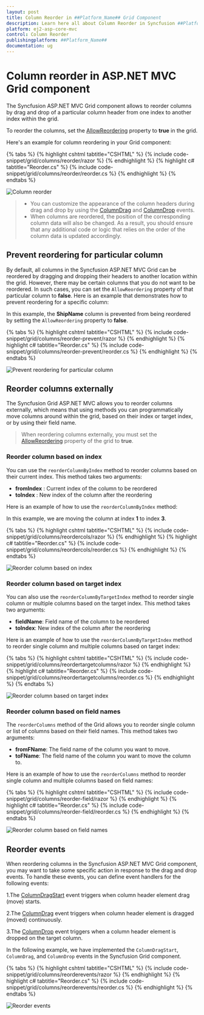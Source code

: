 ```yaml
---
layout: post
title: Column Reorder in ##Platform_Name## Grid Component
description: Learn here all about Column Reorder in Syncfusion ##Platform_Name## Grid component of Syncfusion Essential JS 2 and more.
platform: ej2-asp-core-mvc
control: Column Reorder
publishingplatform: ##Platform_Name##
documentation: ug
---
```


# Column reorder in ASP.NET MVC Grid component
 
The Syncfusion ASP.NET MVC Grid component allows to reorder columns by drag and drop of a particular column header from one index to another index within the grid.

To reorder the columns, set the [AllowReordering](https://help.syncfusion.com/cr/aspnetmvc-js2/Syncfusion.EJ2.Grids.Grid.html#Syncfusion_EJ2_Grids_Grid_AllowReordering) property to **true** in the grid.

Here's an example for column reordering in your Grid component:

{% tabs %}
{% highlight cshtml tabtitle="CSHTML" %}
{% include code-snippet/grid/columns/reorder/razor %}
{% endhighlight %}
{% highlight c# tabtitle="Reorder.cs" %}
{% include code-snippet/grid/columns/reorder/reorder.cs %}
{% endhighlight %}
{% endtabs %}

![Column reorder](../images/column-reorder/column-reorder.gif)

>* You can customize the appearance of the column headers during drag and drop by using the [ColumnDrag](https://help.syncfusion.com/cr/aspnetmvc-js2/Syncfusion.EJ2.Grids.Grid.html#Syncfusion_EJ2_Grids_Grid_ColumnDrag) and [ColumnDrop](https://help.syncfusion.com/cr/aspnetmvc-js2/Syncfusion.EJ2.Grids.Grid.html#Syncfusion_EJ2_Grids_Grid_ColumnDrop) events.
>* When columns are reordered, the position of the corresponding column data will also be changed. As a result, you should ensure that any additional code or logic that relies on the order of the column data is updated accordingly.

## Prevent reordering for particular column

By default, all columns in the Syncfusion ASP.NET MVC Grid can be reordered by dragging and dropping their headers to another location within the grid. However, there may be certain columns that you do not want to be reordered. In such cases, you can set the `AllowReordering` property of that particular column to **false**. Here is an example that demonstrates how to prevent reordering for a specific column:

In this example, the **ShipName** column is prevented from being reordered by setting the `AllowReordering` property to **false**.

{% tabs %}
{% highlight cshtml tabtitle="CSHTML" %}
{% include code-snippet/grid/columns/reorder-prevent/razor %}
{% endhighlight %}
{% highlight c# tabtitle="Reorder.cs" %}
{% include code-snippet/grid/columns/reorder-prevent/reorder.cs %}
{% endhighlight %}
{% endtabs %}

![Prevent reordering for particular column](../images/column-reorder/column-reorder-prevent.gif)

## Reorder columns externally

The Syncfusion Grid ASP.NET MVC allows you to reorder columns externally, which means that using methods you can programmatically move columns around within the grid, based on their index or target index, or by using their field name.

> When reordering columns externally, you must set the [AllowReordering](https://help.syncfusion.com/cr/aspnetmvc-js2/Syncfusion.EJ2.Grids.Grid.html#Syncfusion_EJ2_Grids_Grid_AllowReordering) property of the grid to **true**.

### Reorder column based on index

You can use the `reorderColumnByIndex` method to reorder columns based on their current index. This method takes two arguments:

* **fromIndex** : Current index of the column to be reordered
* **toIndex** : New index of the column after the reordering

Here is an example of how to use the `reorderColumnByIndex` method:

In this example, we are moving the column at index **1** to index **3**.

{% tabs %}
{% highlight cshtml tabtitle="CSHTML" %}
{% include code-snippet/grid/columns/reordercols/razor %}
{% endhighlight %}
{% highlight c# tabtitle="Reorder.cs" %}
{% include code-snippet/grid/columns/reordercols/reorder.cs %}
{% endhighlight %}
{% endtabs %}

![Reorder column based on index](../images/column-reorder/column-reorder-index.gif)

### Reorder column based on target index

You can also use the `reorderColumnByTargetIndex` method to reorder single column or multiple columns based on the target index. This method takes two arguments:

* **fieldName**: Field name of the column to be reordered
* **toIndex**: New index of the column after the reordering

Here is an example of how to use the `reorderColumnByTargetIndex` method to reorder single column and multiple columns based on target index:

{% tabs %}
{% highlight cshtml tabtitle="CSHTML" %}
{% include code-snippet/grid/columns/reordertargetcolumns/razor %}
{% endhighlight %}
{% highlight c# tabtitle="Reorder.cs" %}
{% include code-snippet/grid/columns/reordertargetcolumns/reorder.cs %}
{% endhighlight %}
{% endtabs %}

![Reorder column based on target index](../images/column-reorder/column-reorder-target.gif)

### Reorder column based on field names

The `reorderColumns` method of the Grid allows you to reorder single column or list of columns based on their field names. This method takes two arguments: 

* **fromFName**: The field name of the column you want to move.
* **toFName**: The field name of the column you want to move the column to.

Here is an example of how to use the `reorderColumns` method to reorder single column and multiple columns based on field names:

{% tabs %}
{% highlight cshtml tabtitle="CSHTML" %}
{% include code-snippet/grid/columns/reorder-field/razor %}
{% endhighlight %}
{% highlight c# tabtitle="Reorder.cs" %}
{% include code-snippet/grid/columns/reorder-field/reorder.cs %}
{% endhighlight %}
{% endtabs %} 

![Reorder column based on field names](../images/column-reorder/column-reorder-field.gif)

## Reorder events

When reordering columns in the Syncfusion ASP.NET MVC Grid component, you may want to take some specific action in response to the drag and drop events. To handle these events, you can define event handlers for the following events:

1.The [ColumnDragStart](https://help.syncfusion.com/cr/aspnetmvc-js2/Syncfusion.EJ2.Grids.Grid.html#Syncfusion_EJ2_Grids_Grid_ColumnDragStart) event triggers when column header element drag (move) starts.

2.The [ColumnDrag](https://help.syncfusion.com/cr/aspnetmvc-js2/Syncfusion.EJ2.Grids.Grid.html#Syncfusion_EJ2_Grids_Grid_ColumnDrag) event triggers when column header element is dragged (moved) continuously.

3.The [ColumnDrop](https://help.syncfusion.com/cr/aspnetmvc-js2/Syncfusion.EJ2.Grids.Grid.html#Syncfusion_EJ2_Grids_Grid_ColumnDrop) event triggers when a column header element is dropped on the target column.

In the following example, we have implemented the `ColumnDragStart`, `ColumnDrag`, and `ColumnDrop` events in the Syncfusion Grid component.

{% tabs %}
{% highlight cshtml tabtitle="CSHTML" %}
{% include code-snippet/grid/columns/reorderevents/razor %}
{% endhighlight %}
{% highlight c# tabtitle="Reorder.cs" %}
{% include code-snippet/grid/columns/reorderevents/reorder.cs %}
{% endhighlight %}
{% endtabs %}

![Reorder events](../images/column-reorder/column-reorder-events.gif)
